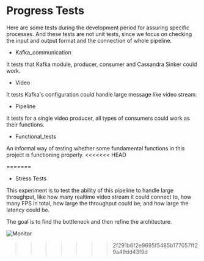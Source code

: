 # Progress Tests

Here are some tests during the development period for assuring specific processes. And these tests are not unit tests, since we focus on checking the input and output format and the connection of whole pipeline.

* Kafka_communication

It tests that Kafka module, producer, consumer and Cassandra Sinker could work.

* Video

It tests Kafka's configuration could handle large message like video stream.

* Pipeline

It tests for a single video producer, all types of consumers could work as their functions.

* Functional_tests

An informal way of testing whether some fundamental functions in this project is functioning properly.
<<<<<<< HEAD
 
=======

* Stress Tests

This experiment is to test the ability of this pipeline to handle large throughput, like how many realtime video stream it could connect to, how many FPS in total, how large the throughput could be, and how large the latency could be.

The goal is to find the bottleneck and then refine the architecture.

![Monitor]('../images/monitor_snapshot.png')
>>>>>>> 2f291b6f2e9695f5485b177057ff29a49dd43f9d
